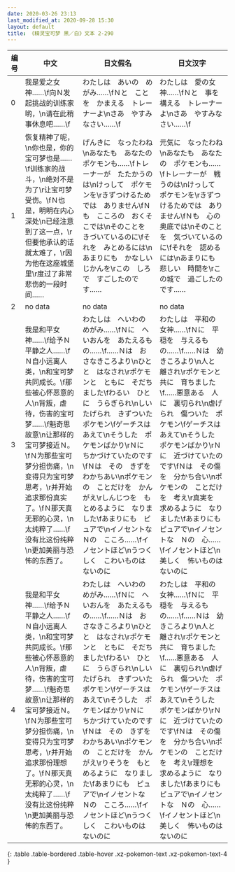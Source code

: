 ```yaml
---
date: 2020-03-26 23:13
last_modified_at: 2020-09-28 15:30
layout: default
title: 《精灵宝可梦 黑／白》文本 2-290
---
```

| 编号 | 中文 | 日文假名 | 日文汉字 |
| ---- | ---- | ---- | --- |
| 0 | 我是爱之女神……\f向Ｎ发起挑战的训练家哟，\n请在此稍事休息吧……\f | わたしは　あいの　めがみ……\fＮと　ことを　かまえる　トレーナーよ\nさあ　やすみなさい……\f | わたしは　愛の女神……\fＮと　事を構える　トレーナーよ\nさあ　やすみなさい……\f |
| 1 | 恢复精神了呢，\n你也是，你的宝可梦也是……\f训练家的战斗，\n绝对不是为了\r让宝可梦受伤。\fＮ也是，明明在内心深处\n已经注意到了这一点，\r但要他承认的话就太难了，\r因为他在这座城堡里\r度过了非常悲伤的一段时间…… | げんきに　なったわね\nあなたも　あなたの　ポケモンも……\fトレーナーが　たたかうのは\nけっして　ポケモンを\rきずつけるためでは　ありません\fＮも　こころの　おくそこでは\nそのことを　きづいているのに\fそれを　みとめるには\nあまりにも　かなしい　じかんを\rこの　しろで　すごしたのです…… | 元気に　なったわね\nあなたも　あなたの　ポケモンも……\fトレーナーが　戦うのは\nけっして　ポケモンを\rきずつけるためでは　ありません\fＮも　心の　奥底では\nそのことを　気づいているのに\fそれを　認めるには\nあまりにも　悲しい　時間を\rこの城で　過ごしたのです…… |
| 2 | no data | no data | no data |
| 3 | 我是和平女神……\f给予Ｎ平静之人……\fＮ自小远离人类，\n和宝可梦共同成长。\f那些被心怀恶意的人\n背叛，虐待，伤害的宝可梦……\f魁奇思故意\n让那样的宝可梦接近Ｎ。\fＮ为那些宝可梦分担伤痛，\n变得只为宝可梦思考，\r并开始追求那份真实了。\fＮ那天真无邪的心灵，\n太纯粹了……\f没有比这份纯粹\n更加美丽与恐怖的东西了。 | わたしは　へいわの　めがみ……\fＮに　へいおんを　あたえるもの……\f……Ｎは　おさなきころより\nひとと　はなされ\rポケモンと　ともに　そだちました\fわるい　ひとに　うらぎられ\nしいたげられ　きずついた　ポケモン\fゲーチスは　あえて\nそうした　ポケモンばかり\rＮに　ちかづけていたのです\fＮは　その　きずを　わかちあい\nポケモンの　ことだけを　かんがえ\rしんじつを　もとめるように　なりました\fあまりにも　ピュアで\nイノセントな　Ｎの　こころ……\fイノセントほど\nうつくしく　こわいものは　ないのに | わたしは　平和の　女神……\fＮに　平穏を　与えるもの……\f……Ｎは　幼きころより\n人と　離され\rポケモンと　共に　育ちました\f……悪意ある　人に　裏切られ\n虐げられ　傷ついた　ポケモン\fゲーチスは　あえて\nそうした　ポケモンばかり\rＮに　近づけていたのです\fＮは　その傷を　分かち合い\nポケモンの　ことだけを　考え\r真実を　求めるように　なりました\fあまりにも　ピュアで\nイノセントな　Ｎの　心……\fイノセントほど\n美しく　怖いものは　ないのに |
| 4 | 我是和平女神……\f给予Ｎ平静之人……\fＮ自小远离人类，\n和宝可梦共同成长。\f那些被心怀恶意的人\n背叛，虐待，伤害的宝可梦……\f魁奇思故意\n让那样的宝可梦接近Ｎ。\fＮ为那些宝可梦分担伤痛，\n变得只为宝可梦思考，\r并开始追求那份理想了。\fＮ那天真无邪的心灵，\n太纯粹了……\f没有比这份纯粹\n更加美丽与恐怖的东西了。 | わたしは　へいわの　めがみ……\fＮに　へいおんを　あたえるもの……\f……Ｎは　おさなきころより\nひとと　はなされ\rポケモンと　ともに　そだちました\fわるい　ひとに　うらぎられ\nしいたげられ　きずついた　ポケモン\fゲーチスは　あえて\nそうした　ポケモンばかり\rＮに　ちかづけていたのです\fＮは　その　きずを　わかちあい\nポケモンの　ことだけを　かんがえ\rりそうを　もとめるように　なりました\fあまりにも　ピュアで\nイノセントな　Ｎの　こころ……\fイノセントほど\nうつくしく　こわいものは　ないのに | わたしは　平和の　女神……\fＮに　平穏を　与えるもの……\f……Ｎは　幼きころより\n人と　離され\rポケモンと　共に　育ちました\f……悪意ある　人に　裏切られ\n虐げられ　傷ついた　ポケモン\fゲーチスは　あえて\nそうした　ポケモンばかり\rＮに　近づけていたのです\fＮは　その傷を　分かち合い\nポケモンの　ことだけを　考え\r理想を　求めるように　なりました\fあまりにも　ピュアで\nイノセントな　Ｎの　心……\fイノセントほど\n美しく　怖いものは　ないのに |
{: .table .table-bordered .table-hover .xz-pokemon-text .xz-pokemon-text-4 }